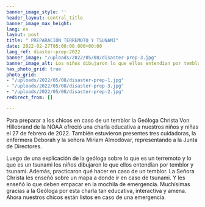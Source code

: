 ```yaml
---
banner_image_style: ''
header_layout: central_title
banner_image_max_height: 
lang: es
layout: post
title: " PREPARACIÓN TERREMOTO Y TSUNAMI"
date: 2022-02-27T05:00:00.000+00:00
lang_ref: diaster-prep-2022
banner_image: "/uploads/2022/05/08/disaster-prep-3.jpg"
banner_image_alt: Los niños dibujaron lo que ellos entendían por temblor y tsunami
has_photo_grid: true
photo_grid:
- "/uploads/2022/05/08/disaster-prep-1.jpg"
- "/uploads/2022/05/08/disaster-prep-3.jpg"
- "/uploads/2022/05/08/disaster-prep-2.jpg"
redirect_from: []

---
```

Para preparar a los chicos en caso de un temblor la Geóloga Christa Von Hillebrand de la NOAA ofreció una charla educativa a nuestros niños y niñas el 27 de febrero de 2022. También estuvieron presentes tres cuidadoras, la enfermera Deborah y la señora Miriam Almodóvar, representando a la Junta de Directores.

Luego de una explicación de la geóloga sobre lo que es un terremoto y lo que es un tsunami los niños dibujaron lo que ellos entendían por temblor y tsunami. Además, practicaron qué hacer en caso de un temblor. La Señora Christa les enseñó sobre un mapa a donde ir en caso de tsunami. Y les enseñó lo que deben empacar en la mochila de emergencia. Muchísimas gracias a la Geóloga por esta charla tan educativa, interactiva y amena. Ahora nuestros chicos están listos en caso de una emergencia.
